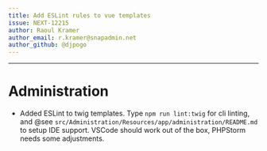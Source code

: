 ```yaml
---
title: Add ESLint rules to vue templates
issue: NEXT-12215
author: Raoul Kramer
author_email: r.kramer@snapadmin.net 
author_github: @djpogo
---
```

___
# Administration
* Added ESLint to twig templates. Type `npm run lint:twig` for cli linting, and @see `src/Administration/Resources/app/administration/README.md` to setup IDE support. VSCode should work out of the box, PHPStorm needs some adjustments.
